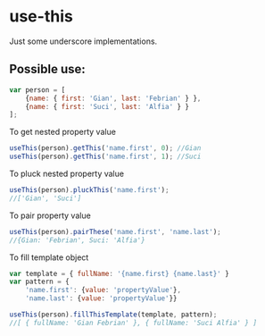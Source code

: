 use-this
========

Just some underscore implementations. 

Possible use:
---------

````javascript
var person = [
    {name: { first: 'Gian', last: 'Febrian' } },
    {name: { first: 'Suci', last: 'Alfia' } }
];
````

To get nested property value 
````javascript
useThis(person).getThis('name.first', 0); //Gian
useThis(person).getThis('name.first', 1); //Suci
````

To pluck nested property value 
````javascript
useThis(person).pluckThis('name.first'); 
//['Gian', 'Suci']
````

To pair property value
````javascript
useThis(person).pairThese('name.first', 'name.last'); 
//{Gian: 'Febrian', Suci: 'Alfia'}
````

To fill template object
````javascript
var template = { fullName: '{name.first} {name.last}' }
var pattern = { 
    'name.first': {value: 'propertyValue'}, 
    'name.last': {value: 'propertyValue'}}

useThis(person).fillThisTemplate(template, pattern); 
//[ { fullName: 'Gian Febrian' }, { fullName: 'Suci Alfia' } ]
````



